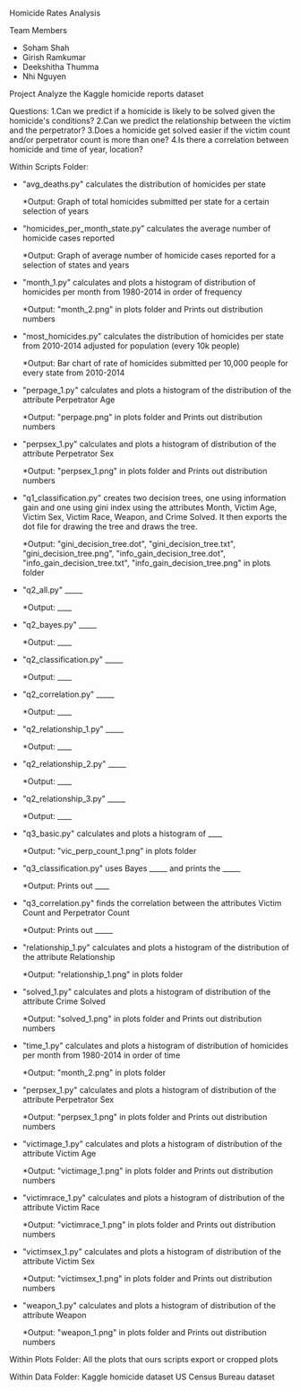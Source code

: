Homicide Rates Analysis

Team Members
- Soham Shah
- Girish Ramkumar
- Deekshitha Thumma
- Nhi Nguyen

Project
Analyze the Kaggle homicide reports dataset

Questions:
1.Can we predict if a homicide is likely to be solved given the homicide's conditions?
2.Can we predict the relationship between the victim and the perpetrator?
3.Does a homicide get solved easier if the victim count and/or perpetrator count is more than one?
4.Is there a correlation between homicide and time of year, location?

Within Scripts Folder:

* "avg_deaths.py" calculates the distribution of homicides per state
    
    *Output: Graph of total homicides submitted per state for a certain selection of years

* "homicides_per_month_state.py" calculates the average number of homicide cases reported
   
   *Output: Graph of average number of homicide cases reported for a selection of states and years  

* "month_1.py" calculates and plots a histogram of distribution of homicides per month from 1980-2014 in order of frequency  
   
   *Output: "month_2.png" in plots folder and Prints out distribution numbers

* "most_homicides.py" calculates the distribution of homicides per state from 2010-2014 adjusted for population (every 10k people)
   
   *Output: Bar chart of rate of homicides submitted per 10,000 people for every state from 2010-2014

* "perpage_1.py" calculates  and plots a histogram of the distribution of the attribute Perpetrator Age
   
   *Output: "perpage.png" in plots folder and Prints out distribution numbers 

* "perpsex_1.py" calculates and plots a histogram of distribution of the attribute Perpetrator Sex
   
   *Output: "perpsex_1.png" in plots folder and Prints out distribution numbers

* "q1_classification.py" creates two decision trees, one using information gain and one using gini index using the attributes Month, Victim Age, Victim Sex, Victim Race, Weapon, and Crime Solved. It then exports the dot file for drawing the tree and draws the tree.
   
   *Output: "gini_decision_tree.dot", "gini_decision_tree.txt", "gini_decision_tree.png", "info_gain_decision_tree.dot", "info_gain_decision_tree.txt", "info_gain_decision_tree.png" in plots folder

* "q2_all.py" _____
   
   *Output: ____

* "q2_bayes.py" _____
   
   *Output: ____

* "q2_classification.py" _____
   
   *Output: ____

* "q2_correlation.py" _____
   
   *Output: ____

* "q2_relationship_1.py" _____
   
   *Output: ____

* "q2_relationship_2.py" _____
   
   *Output: ____

* "q2_relationship_3.py" _____
   
   *Output: ____

* "q3_basic.py" calculates and plots a histogram of ____
   
   *Output: "vic_perp_count_1.png" in plots folder

* "q3_classification.py" uses Bayes _____  and prints the _____ 
   
   *Output: Prints out ____

* "q3_correlation.py" finds the correlation between the attributes Victim Count and Perpetrator Count
   
   *Output: Prints out _____

* "relationship_1.py" calculates and plots a histogram of the distribution of the attribute Relationship
   
   *Output: "relationship_1.png" in plots folder

* "solved_1.py" calculates and plots a histogram of distribution of the attribute Crime Solved
   
   *Output: "solved_1.png" in plots folder and Prints out distribution numbers

* "time_1.py" calculates and plots a histogram of distribution of homicides per month from 1980-2014 in order of time
   
   *Output: "month_2.png" in plots folder

* "perpsex_1.py" calculates and plots a histogram of distribution of the attribute Perpetrator Sex
   
   *Output: "perpsex_1.png" in plots folder and Prints out distribution numbers

* "victimage_1.py" calculates and plots a histogram of distribution of the attribute Victim Age
   
   *Output: "victimage_1.png" in plots folder and Prints out distribution numbers

* "victimrace_1.py" calculates and plots a histogram of distribution of the attribute Victim Race
   
   *Output: "victimrace_1.png" in plots folder and Prints out distribution numbers

* "victimsex_1.py" calculates and plots a histogram of distribution of the attribute Victim Sex
   
   *Output: "victimsex_1.png" in plots folder and Prints out distribution numbers

* "weapon_1.py" calculates and plots a histogram of distribution of the attribute Weapon
   
   *Output: "weapon_1.png" in plots folder and Prints out distribution numbers


Within Plots Folder:
All the plots that ours scripts export or cropped plots

Within Data Folder:
Kaggle homicide dataset
US Census Bureau dataset
